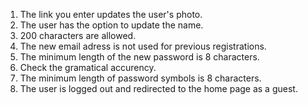 1. The link you enter updates the user's photo.
2. The user has the option to update the name.
3. 200 characters are allowed.
4. The new email adress is not used for previous registrations.
5. The minimum length of the new password is 8 characters.
6. Check the gramatical accurency.
7. The minimum length of password symbols is 8 characters.
8. The user is logged out and redirected to the home page as a guest.
